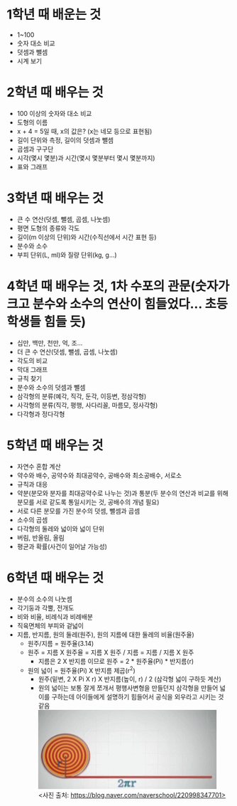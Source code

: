 # 1학년 때 배운는 것
* 1~100
* 숫자 대소 비교
* 덧셈과 뺄셈
* 시계 보기

# 2학년 때 배우는 것
* 100 이상의 숫자와 대소 비교
* 도형의 이름
* x + 4 = 5일 때, x의 값은? (x는 네모 등으로 표현됨)
* 길이 단위와 측정, 길이의 덧셈과 뺄셈
* 곱셈과 구구단
* 시각(몇시 몇분)과 시간(몇시 몇분부터 몇시 몇분까지)
* 표와 그래프

# 3학년 때 배우는 것
* 큰 수 연산(덧셈, 뺄셈, 곱셈, 나눗셈)
* 평면 도형의 종류와 각도
* 길이(m 이상의 단위)와 시간(수직선에서 시간 표현 등)
* 분수와 소수
* 부피 단위(L, ml)와 질량 단위(kg, g...)

# 4학년 때 배우는 것, 1차 수포의 관문(숫자가 크고 분수와 소수의 연산이 힘들었다... 초등학생들 힘들 듯)
* 십만, 백만, 천만, 억, 조...
* 더 큰 수 연산(덧셈, 뺄셈, 곱셈, 나눗셈)
* 각도의 비교
* 막대 그래프
* 규칙 찾기
* 분수와 소수의 덧셈과 뺄셈
* 삼각형의 분류(예각, 직각, 둔각, 이등변, 정삼각형)
* 사각형의 분류(직각, 평행, 사다리꼴, 마름모, 정사각형)
* 다각형과 정다각형

# 5학년 때 배우는 것
* 자연수 혼합 계산
* 약수와 배수, 공약수와 최대공약수, 공배수와 최소공배수, 서로소
* 규칙과 대응
* 약분(분모와 분자를 최대공약수로 나누는 것)과 통분(두 분수의 연산과 비교를 위해 분모를 서로 같도록 통일시키는 것, 공배수의 개념 필요)
* 서로 다른 분모를 가진 분수의 덧셈, 뺄셈과 곱셈
* 소수의 곱셈
* 다각형의 둘레와 넓이와 넓이 단위
* 버림, 반올림, 올림
* 평균과 확률(사건이 일어날 가능성)

# 6학년 때 배우는 것
* 분수의 소수의 나눗셈
* 각기둥과 각뿔, 전개도
* 비와 비율, 비례식과 비례배분
* 직육면체의 부피와 겉넓이
* 지름, 반지름, 원의 둘레(원주), 원의 지름에 대한 둘레의 비율(원주율)
    * 원주/지름 = 원주율(3.14)
    * 원주 = 지름 X 원주율 = 지름 X 원주 / 지름 = 지름 / 지름 X 원주
        * 지름은 2 X 반지름 이므로 원주 = 2 * 원주율(Pi) * 반지름(r)
    * 원의 넓이 = 원주율(Pi) X 반지름 제곱(r<sup>2</sup>)
        * 원주(밑변, 2 X Pi X r) X 반지름(높이, r) / 2 (삼각형 넓이 구하듯 계산)
        * 원의 넓이는 보통 잘게 쪼개서 평행사변형을 만들던지 삼각형을 만들어 넓이를 구하는데 아이들에게 설명하기 힘들어서 공식을 외우라고 시키는 것 같음\
        ![원의 넓이](/IMG/Circle_triangle.gif)\
         <사진 출처: https://blog.naver.com/naverschool/220998347701>
